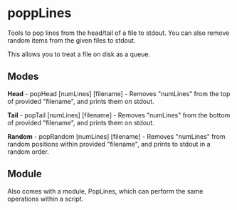 # poppLines
Tools to pop lines from the head/tail of a file to stdout. You can also remove random items from the given files to stdout.

This allows you to treat a file on disk as a queue.


Modes
-----

**Head** - popHead \[numLines\] \[filename\] - Removes "numLines" from the top of provided "filename", and prints them on stdout.

**Tail** - popTail \[numLines\] \[filename\] - Removes "numLines" from the bottom of provided "filename", and prints them on stdout.

**Random** - popRandom \[numLines\] \[filename\] - Removes "numLines" from random positions within provided "filename", and prints to stdout in a random order.


Module
------

Also comes with a module, PopLines, which can perform the same operations within a script.


